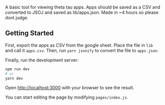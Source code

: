A basic tool for viewing theta tau apps. Apps should be saved as a CSV and converted to JSOJ and saved as lib/apps.json. Made in ~4 hours so please dont judge.


## Getting Started
First, export the apps as CSV from the google sheet.
Place the file in `lib` and call it `apps.csv`.
Then, run `yarn jsonify` to convert the file to `apps.json`.

Finally, run the development server:

```bash
npm run dev
# or
yarn dev
```

Open [http://localhost:3000](http://localhost:3000) with your browser to see the result.

You can start editing the page by modifying `pages/index.js`.
